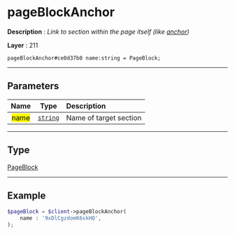 # pageBlockAnchor

**Description** : *Link to section within the page itself (like <a href="#target">anchor</a>)*

**Layer** : 211

```tl
pageBlockAnchor#ce0d37b0 name:string = PageBlock;
```

---

## Parameters

| Name | Type | Description |
| :---: | :---: | :--- |
| <mark>name</mark> | [`string`](type/string) | Name of target section |

---

## Type

[PageBlock](type/PageBlock)

---

## Example

```php
$pageBlock = $client->pageBlockAnchor(
	name : '9xDlCgzdomK6skHQ',
);
```